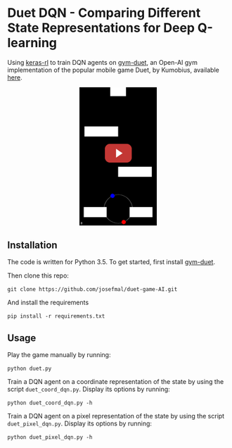 # Duet DQN - Comparing Different State Representations for Deep Q-learning

Using [keras-rl](https://github.com/keras-rl/keras-rl) to train DQN agents on [gym-duet](https://github.com/josefmal/gym-duet), an Open-AI gym implementation of the popular mobile game Duet, by Kumobius, available [here](https://www.duetgame.com/).  

<p align="center">
  <a href="https://www.youtube.com/watch?v=ozdOVRNRM-I"><img src="assets/thumbnail.png" alt="Duet DQN agent demo" width="35%" height="35%"></a>
</p>


## Installation

The code is written for Python 3.5. To get started, first install [gym-duet](https://github.com/josefmal/gym-duet).

Then clone this repo:
```
git clone https://github.com/josefmal/duet-game-AI.git
```
And install the requirements
```
pip install -r requirements.txt
```

## Usage
Play the game manually by running:
```
python duet.py
```
Train a DQN agent on a coordinate representation of the state by using the script ```duet_coord_dqn.py```. Display its options by running:
```
python duet_coord_dqn.py -h
```

Train a DQN agent on a pixel representation of the state by using the script ```duet_pixel_dqn.py```. Display its options by running:
```
python duet_pixel_dqn.py -h
```
